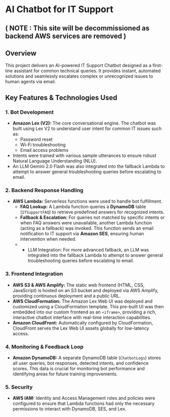 # AI Chatbot for IT Support 
## ( NOTE : This site will be decommissioned as backend AWS services are removed )
## Overview
This project delivers an AI-powered IT Support Chatbot designed as a first-line assistant for common technical queries. It provides instant, automated solutions and seamlessly escalates complex or unrecognized issues to human agents via email.

## Key Features & Technologies Used

### 1. Bot Development
* **Amazon Lex (V2):** The core conversational engine. The chatbot was built using Lex V2 to understand user intent for common IT issues such as:
    * Password reset
    * Wi-Fi troubleshooting
    * Email access problems
* Intents were trained with various sample utterances to ensure robust Natural Language Understanding (NLU).
* An LLM Gemini 2.0 Flash was also integrated into the fallback Lambda to attempt to answer general troubleshooting queries before escalating to email.

### 2. Backend Response Handling
* **AWS Lambda:** Serverless functions were used to handle bot fulfillment.
    * **FAQ Lookup:** A Lambda function queries a **DynamoDB** table (`ITSupportFAQ`) to retrieve predefined answers for recognized intents.
    * **Fallback & Escalation:** For queries not matched by specific intents or when FAQ answers were unavailable, another Lambda function (acting as a fallback) was invoked. This function sends an email notification to IT support via **Amazon SES**, ensuring human intervention when needed.
    * * LLM Integration: For more advanced fallback, an LLM  was integrated into the fallback Lambda to attempt to answer general troubleshooting queries before escalating to email.

### 3. Frontend Integration
* **AWS S3 & AWS Amplify:** The static web frontend (HTML, CSS, JavaScript) is hosted on an S3 bucket and deployed via AWS Amplify, providing continuous deployment and a public URL.
* **AWS CloudFormation:** The Amazon Lex Web UI was deployed and customized using a CloudFormation template. This pre-built UI was then embedded into our custom frontend as an `<iframe>`, providing a rich, interactive chatbot interface with real-time interaction capabilities.
* **Amazon CloudFront:** Automatically configured by CloudFormation, CloudFront serves the Lex Web UI assets globally for low-latency access.

### 4. Monitoring & Feedback Loop
* **Amazon DynamoDB:** A separate DynamoDB table (`ChatbotLogs`) stores all user queries, bot responses, detected intents, and confidence scores. This data is crucial for monitoring bot performance and identifying areas for future training improvements.

### 5. Security
* **AWS IAM:** Identity and Access Management roles and policies were configured to ensure that Lambda functions had only the necessary permissions to interact with DynamoDB, SES, and Lex.
